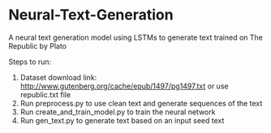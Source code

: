 # Neural-Text-Generation
A neural text generation model using LSTMs to generate text trained on The Republic by Plato

Steps to run:
1. Dataset download link: http://www.gutenberg.org/cache/epub/1497/pg1497.txt or use republic.txt file
2. Run preprocess.py to use clean text and generate sequences of the text
3. Run create_and_train_model.py to train the neural network
4. Run gen_text.py to generate text based on an input seed text
